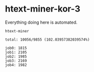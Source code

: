 # htext-miner-kor-3

Everything doing here is automated.

```
htext-miner

total: 10056/9855 (102.03957382039574%)

job0: 1815
job1: 2105
job2: 1985
job3: 2169
job4: 1982
```
